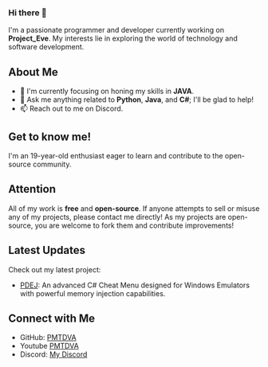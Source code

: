 ### Hi there 👋

I'm a passionate programmer and developer currently working on **Project_Eve**. My interests lie in exploring the world of technology and software development.

## About Me

- 🌱 I'm currently focusing on honing my skills in **JAVA**.
- 💬 Ask me anything related to **Python**, **Java**, and **C#**; I'll be glad to help!
- 📫 Reach out to me on Discord.

## Get to know me!

I'm an 19-year-old enthusiast eager to learn and contribute to the open-source community.

## Attention

All of my work is **free** and **open-source**. If anyone attempts to sell or misuse any of my projects, please contact me directly! As my projects are open-source, you are welcome to fork them and contribute improvements!

## Latest Updates

Check out my latest project:

- [PDEJ](https://github.com/PMTDVA/PDEJ): An advanced C# Cheat Menu designed for Windows Emulators with powerful memory injection capabilities.

## Connect with Me

- GitHub: [PMTDVA]([https://github.com/Your-GitHub-Username](https://github.com/PMTDVA))
- Youtube [PMTDVA](https://www.youtube.com/channel/UCJYhw3GTP6hvoxNgevGfXBg)
- Discord: [My Discord](https://www.youtube.com/redirect?event=channel_description&redir_token=QUFFLUhqbTB1ejJLQ29JOEMxTUhERUdWdjhocm1IVi1DUXxBQ3Jtc0tudjlvREFweUZwYWlhb0VtVTVzMkltSlNzaFVVbFdDY0ptNW1WakxzTlhBVnJZZmxZYV92bmM5ckh4RU1YRk1QaUl4NmlsRkhEVFFETm9ZYUFkU1pmU2ZVVDFSNl9UVmxNMC1fYjBMTnF1WUlNODd3UQ&q=https%3A%2F%2Fdiscord.gg%2Fd5kup5xcKz) <!-- Replace with your Discord username and tag -->
